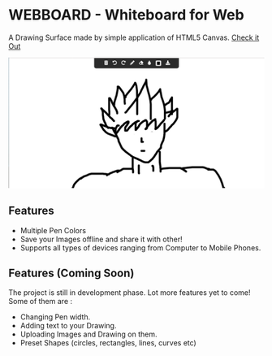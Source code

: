 # WEBBOARD - Whiteboard for Web

A Drawing Surface made by simple application of HTML5 Canvas. [Check it Out](https://ronak66.github.io/Webboard)


![Webboard Sample](./css/goku.png)

## Features
* Multiple Pen Colors
* Save your Images offline and share it with other!
* Supports all types of devices ranging from Computer to Mobile Phones.

## Features (Coming Soon)
The project is still in development phase. Lot more features yet to come! Some of them are :

* Changing Pen width.
* Adding text to your Drawing.
* Uploading Images and Drawing on them.
* Preset Shapes (circles, rectangles, lines, curves etc)
